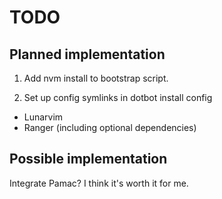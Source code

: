 # TODO

## Planned implementation

1.  Add nvm install to bootstrap script.

1.  Set up config symlinks in dotbot install config

*   Lunarvim
*   Ranger (including optional dependencies)

## Possible implementation

Integrate Pamac? I think it's worth it for me.

